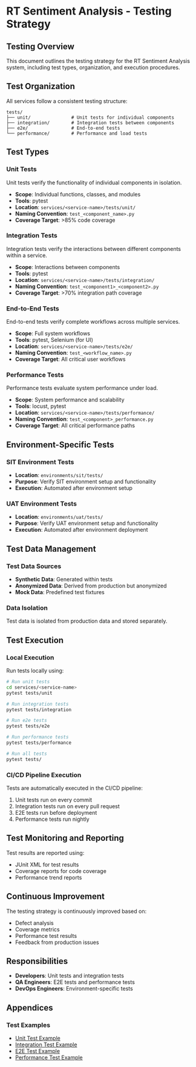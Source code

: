 # RT Sentiment Analysis - Testing Strategy

## Testing Overview

This document outlines the testing strategy for the RT Sentiment Analysis system, including test types, organization, and execution procedures.

## Test Organization

All services follow a consistent testing structure:

```
tests/
├── unit/               # Unit tests for individual components
├── integration/        # Integration tests between components
├── e2e/                # End-to-end tests
└── performance/        # Performance and load tests
```

## Test Types

### Unit Tests

Unit tests verify the functionality of individual components in isolation.

- **Scope**: Individual functions, classes, and modules
- **Tools**: pytest
- **Location**: `services/<service-name>/tests/unit/`
- **Naming Convention**: `test_<component_name>.py`
- **Coverage Target**: >85% code coverage

### Integration Tests

Integration tests verify the interactions between different components within a service.

- **Scope**: Interactions between components
- **Tools**: pytest
- **Location**: `services/<service-name>/tests/integration/`
- **Naming Convention**: `test_<component1>_<component2>.py`
- **Coverage Target**: >70% integration path coverage

### End-to-End Tests

End-to-end tests verify complete workflows across multiple services.

- **Scope**: Full system workflows
- **Tools**: pytest, Selenium (for UI)
- **Location**: `services/<service-name>/tests/e2e/`
- **Naming Convention**: `test_<workflow_name>.py`
- **Coverage Target**: All critical user workflows

### Performance Tests

Performance tests evaluate system performance under load.

- **Scope**: System performance and scalability
- **Tools**: locust, pytest
- **Location**: `services/<service-name>/tests/performance/`
- **Naming Convention**: `test_<component>_performance.py`
- **Coverage Target**: All critical performance paths

## Environment-Specific Tests

### SIT Environment Tests

- **Location**: `environments/sit/tests/`
- **Purpose**: Verify SIT environment setup and functionality
- **Execution**: Automated after environment setup

### UAT Environment Tests

- **Location**: `environments/uat/tests/`
- **Purpose**: Verify UAT environment setup and functionality
- **Execution**: Automated after environment deployment

## Test Data Management

### Test Data Sources

- **Synthetic Data**: Generated within tests
- **Anonymized Data**: Derived from production but anonymized
- **Mock Data**: Predefined test fixtures

### Data Isolation

Test data is isolated from production data and stored separately.

## Test Execution

### Local Execution

Run tests locally using:

```bash
# Run unit tests
cd services/<service-name>
pytest tests/unit

# Run integration tests
pytest tests/integration

# Run e2e tests
pytest tests/e2e

# Run performance tests
pytest tests/performance

# Run all tests
pytest tests/
```

### CI/CD Pipeline Execution

Tests are automatically executed in the CI/CD pipeline:

1. Unit tests run on every commit
2. Integration tests run on every pull request
3. E2E tests run before deployment
4. Performance tests run nightly

## Test Monitoring and Reporting

Test results are reported using:

- JUnit XML for test results
- Coverage reports for code coverage
- Performance trend reports

## Continuous Improvement

The testing strategy is continuously improved based on:

- Defect analysis
- Coverage metrics
- Performance test results
- Feedback from production issues

## Responsibilities

- **Developers**: Unit tests and integration tests
- **QA Engineers**: E2E tests and performance tests
- **DevOps Engineers**: Environment-specific tests

## Appendices

### Test Examples

- [Unit Test Example](link-to-example)
- [Integration Test Example](link-to-example)
- [E2E Test Example](link-to-example)
- [Performance Test Example](link-to-example)